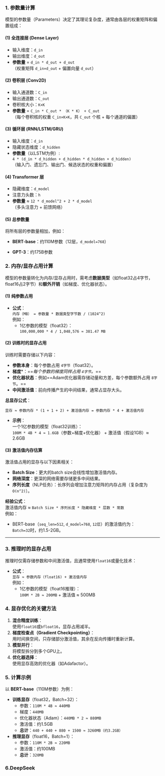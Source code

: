 ### **1. 参数量计算**

模型的参数量（Parameters）决定了其理论复杂度，通常由各层的权重矩阵和偏置组成：
#### **(1) 全连接层 (Dense Layer)**

- 输入维度：`d_in`
- 输出维度：`d_out`
- **参数量** = `d_in * d_out + d_out`  
    （权重矩阵 `d_in×d_out` + 偏置向量 `d_out`）
#### **(2) 卷积层 (Conv2D)**
- 输入通道数：`C_in`
- 输出通道数：`C_out`
- 卷积核大小：`K×K`
- **参数量** = `C_in * C_out * （K * K） + C_out`  
    （每个卷积核的权重 `C_in×K×K`，共 `C_out` 个核 + 每个通道的偏置）

#### **(3) 循环层 (RNN/LSTM/GRU)**
- 输入维度：`d_in`
- 隐藏状态维度：`d_hidden`
- **参数量**（以LSTM为例）:  
    `4 * (d_in * d_hidden + d_hidden * d_hidden + d_hidden)`  
    （输入门、遗忘门、输出门、候选状态的权重和偏置）

#### **(4) Transformer 层**
- 隐藏维度：`d_model`
- 注意力头数：`h`
- **参数量** ≈ `12 * d_model^2 + 2 * d_model`  
    （多头注意力 + 前馈网络）

#### **(5) 总参数量**

将所有层的参数量相加，例如：

- **BERT-base**：约110M参数（12层，`d_model=768`）
    
- **GPT-3**：约175B参数

### **2. 内存/显存占用计算**
模型的参数量转化为内存/显存占用时，需考虑**数据类型**（如float32占4字节，float16占2字节）和**额外开销**（如梯度、优化器状态）。
#### **(1) 纯参数占用**
- **公式**：  
    `内存（MB） = 参数量 * 数据类型字节数 / (1024^2)`  
    例如：
    - 1亿参数的模型（float32）：  
        `100,000,000 * 4 / 1,048,576 ≈ 381.47 MB`

#### **(2) 训练时的显存占用**
训练时需要存储以下内容：
- **参数本身**：每个参数占用 `4字节`（float32）。
- **梯度***：==*每个参数的梯度同样占用 `4字节`。*==
- **优化器状态**：例如==Adam优化器需存储动量和方差，每个参数额外占用 `8字节`。==
- **中间激活值**：前向传播产生的中间结果，通常占显存大头。

**总显存公式**：

`显存 ≈ 参数内存 * (1 + 1 + 2) + 激活值内存 = 参数内存 * 4 + 激活值内存`

- **示例**：  
    一个1亿参数的模型（float32训练）：  
    `100M * 4B * 4 ≈ 1.6GB`（参数+梯度+优化器） + 激活值（假设1GB）≈ 2.6GB
    

#### **(3) 激活值内存估算**

激活值占用的显存与以下因素相关：

- **Batch Size**：更大的batch size会线性增加激活值内存。
- **网络深度**：更深的网络需要存储更多中间结果。
- **序列长度**（NLP任务）：长序列会增加注意力矩阵的内存占用（复杂度为`O(n^2)`）。
    

**经验公式**：  
激活值内存 ≈ `Batch Size * 序列长度 * 隐藏维度 * 层数 * 常数`  
例如：
- BERT-base（`seq_len=512`, `d_model=768`, `12层`）的激活值约为：  
    `Batch=32`时，约1.5-2GB。

---

### **3. 推理时的显存占用**

推理时仅需存储参数和中间激活值，且通常使用`float16`或量化技术：
- **公式**：  
    `显存 ≈ 参数内存（float16) + 激活值内存`  
    例如：
    - 1亿参数的模型（float16推理）：  
        `100M * 2B ≈ 200MB` + 激活值 ≈ 500MB

### **4. 显存优化的关键方法**

1. **混合精度训练**：  
    使用`float16`或`bfloat16`，显存占用减半。
2. **梯度检查点（Gradient Checkpointing）**：  
    用时间换空间，只存储部分激活值，其余在反向传播时重新计算。
3. **模型并行**：  
    将模型拆分到多个GPU上。
4. **优化器选择**：  
    使用显存高效的优化器（如Adafactor）。

### **5. 计算示例**
以 **BERT-base**（110M参数）为例：
- **训练显存**（float32，Batch=32）：
    - 参数：`110M * 4B ≈ 440MB`
    - 梯度：`440MB`
    - 优化器状态（Adam）：`440MB * 2 ≈ 880MB`
    - 激活值：约1.5GB
    - **总计**：`440 + 440 + 880 + 1500 ≈ 3260MB（约3.2GB）`
- **推理显存**（float16，Batch=1）：
    - 参数：`110M * 2B ≈ 220MB`
    - 激活值：约100MB
    - **总计**：`320MB`
### 6.DeepSeek
